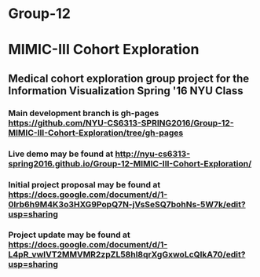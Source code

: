 # Group-12
# MIMIC-III Cohort Exploration
## Medical cohort exploration group project for the Information Visualization Spring '16 NYU Class</h2>
### Main development branch is gh-pages https://github.com/NYU-CS6313-SPRING2016/Group-12-MIMIC-III-Cohort-Exploration/tree/gh-pages
### Live demo may be found at http://nyu-cs6313-spring2016.github.io/Group-12-MIMIC-III-Cohort-Exploration/
### Initial project proposal may be found at https://docs.google.com/document/d/1-0Irb6h9M4K3o3HXG9PopQ7N-jVsSeSQ7bohNs-5W7k/edit?usp=sharing
### Project update may be found at https://docs.google.com/document/d/1-L4pR_vwIVT2MMVMR2zpZL58hl8qrXgGxwoLcQIkA70/edit?usp=sharing